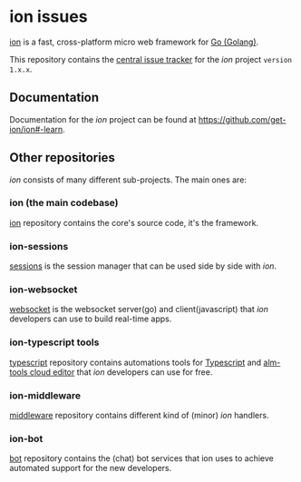 # ion issues

[ion](https://github.com/get-ion/ion) is a fast, cross-platform micro web framework for [Go (Golang)](https://golang.org).

This repository contains the [central issue
tracker](https://github.com/get-ion/issues-v1/issues) for the _ion_ project `version 1.x.x`.

## Documentation

Documentation for the _ion_ project can be found at
<https://github.com/get-ion/ion#-learn>.

## Other repositories

_ion_ consists of many different sub-projects. The main ones are:

### ion (the main codebase)

[ion](https://github.com/get-ion/ion) repository contains the core's source code, it's the framework.

### ion-sessions

[sessions](https://github.com/get-ion/sessions) is the session manager that can be used side by side with _ion_.

### ion-websocket

[websocket](https://github.com/get-ion/websocket) is the websocket server(go) and client(javascript) that _ion_ developers can use to build real-time apps.

### ion-typescript tools

[typescript](https://github.com/get-ion/typescript) repository contains automations tools for [Typescript](http://www.typescriptlang.org/) and [alm-tools cloud editor](http://alm.tools/) that _ion_ developers can use for free.

### ion-middleware

[middleware](https://github.com/get-ion/middleware) repository contains different kind of (minor) _ion_ handlers.

### ion-bot

[bot](https://github.com/get-ion/bot) repository contains the (chat) bot services that ion uses to achieve automated support for the new developers.
